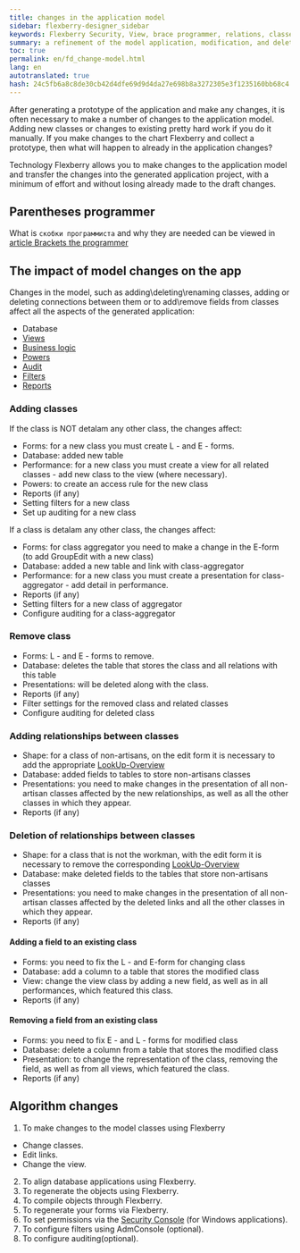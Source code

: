 ```yaml
---
title: changes in the application model
sidebar: flexberry-designer_sidebar
keywords: Flexberry Security, View, brace programmer, relations, classes, performances, interface, powers, audit
summary: a refinement of the model application, modification, and deletion of attributes and relations
toc: true
permalink: en/fd_change-model.html
lang: en
autotranslated: true
hash: 24c5fb6a8c8de30cb42d4dfe69d9d4da27e698b8a3272305e3f1235160bb68c4
---
```


After generating a prototype of the application and make any changes, it is often necessary to make a number of changes to the application model. Adding new classes or changes to existing pretty hard work if you do it manually. If you make changes to the chart Flexberry and collect a prototype, then what will happen to already in the application changes?

Technology Flexberry allows you to make changes to the application model and transfer the changes into the generated application project, with a minimum of effort and without losing already made to the draft changes.

## Parentheses programmer

What is `скобки программиста` and why they are needed can be viewed in [article Brackets the programmer](fo_programmer-brackets.html)

## The impact of model changes on the app

Changes in the model, such as adding\deleting\renaming classes, adding or deleting connections between them or to add\remove fields from classes affect all the aspects of the generated application:

* Database
* [Views](fd_view-types.html)
* [Business logic](fo_business-logic.html)
* [Powers](efs_secutity.html)
* [Audit](efs_audit.html)
* [Filters](fw_filtersand-limits.html)
* [Reports](fp_create-uni-report.html)

### Adding classes

If the class is NOT detalam any other class, the changes affect:
* Forms: for a new class you must create L - and E - forms.
* Database: added new table
* Performance: for a new class you must create a view for all related classes - add new class to the view (where necessary).
* Powers: to create an access rule for the new class
* Reports (if any)
* Setting filters for a new class
* Set up auditing for a new class

If a class is detalam any other class, the changes affect:
* Forms: for class aggregator you need to make a change in the E-form (to add GroupEdit with a new class)
* Database: added a new table and link with class-aggregator
* Performance: for a new class you must create a presentation for class-aggregator - add detail in performance.
* Reports (if any)
* Setting filters for a new class of aggregator
* Configure auditing for a class-aggregator

### Remove class

* Forms: L - and E - forms to remove.
* Database: deletes the table that stores the class and all relations with this table
* Presentations: will be deleted along with the class.
* Reports (if any)
* Filter settings for the removed class and related classes
* Configure auditing for deleted class

### Adding relationships between classes

* Shape: for a class of non-artisans, on the edit form it is necessary to add the appropriate [LookUp-Overview](fa_lookup-overview.html)
* Database: added fields to tables to store non-artisans classes
* Presentations: you need to make changes in the presentation of all non-artisan classes affected by the new relationships, as well as all the other classes in which they appear.
* Reports (if any)


### Deletion of relationships between classes

* Shape: for a class that is not the workman, with the edit form it is necessary to remove the corresponding [LookUp-Overview](fa_lookup-overview.html)
* Database: make deleted fields to the tables that store non-artisans classes
* Presentations: you need to make changes in the presentation of all non-artisan classes affected by the deleted links and all the other classes in which they appear.
* Reports (if any)

#### Adding a field to an existing class

* Forms: you need to fix the L - and E-form for changing class
* Database: add a column to a table that stores the modified class
* View: change the view class by adding a new field, as well as in all performances, which featured this class.
* Reports (if any)

#### Removing a field from an existing class

* Forms: you need to fix E - and L - forms for modified class
* Database: delete a column from a table that stores the modified class
* Presentation: to change the representation of the class, removing the field, as well as from all views, which featured the class.
* Reports (if any)

## Algorithm changes

1. To make changes to the model classes using Flexberry
* Change classes.
* Edit links.
* Change the view.
2. To align database applications using Flexberry.
3. To regenerate the objects using Flexberry.
4. To compile objects through Flexberry.
5. To regenerate your forms via Flexberry.
6. To set permissions via the [Security Console](efs_security-console.html) (for Windows applications).
7. To configure filters using AdmConsole (optional).
8. To configure auditing(optional).



